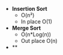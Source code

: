 - **Insertion Sort**
	- O(n²)
	- In place O(1)
- **Merge Sort**
	- O(n\*Log(n))
	- Out place O(n)
- **